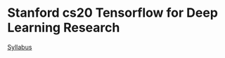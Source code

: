 # Stanford cs20 Tensorflow for Deep Learning Research

[Syllabus](https://web.stanford.edu/class/cs20si/syllabus.html)

